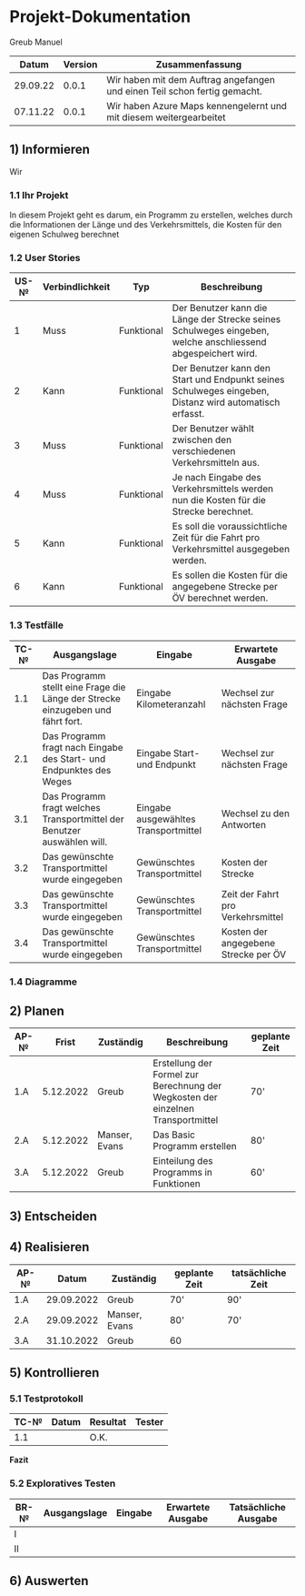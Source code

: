 # Projekt-Dokumentation

Greub Manuel

| Datum | Version | Zusammenfassung                                              |
| ----- | ------- | ------------------------------------------------------------ |
|  29.09.22 |  0.0.1 | Wir haben mit dem Auftrag angefangen und einen Teil schon fertig gemacht.|         
|  07.11.22 |  0.0.1 | Wir haben Azure Maps kennengelernt und mit diesem weitergearbeitet|


## 1) Informieren
Wir
    

### 1.1 Ihr Projekt

In diesem Projekt geht es darum, ein Programm zu erstellen, welches durch die Informationen der Länge und des Verkehrsmittels, die Kosten für den eigenen Schulweg berechnet

### 1.2 User Stories

| US-№ | Verbindlichkeit | Typ  | Beschreibung                       |
| ---- | --------------- | ---- | ---------------------------------- |
| 1 | Muss | Funktional | Der Benutzer kann die Länge der Strecke seines Schulweges eingeben, welche anschliessend abgespeichert wird.|
| 2 | Kann | Funktional | Der Benutzer kann den Start und Endpunkt seines Schulweges eingeben, Distanz wird automatisch erfasst. |
| 3 | Muss | Funktional | Der Benutzer wählt zwischen den verschiedenen Verkehrsmitteln aus. |
| 4 | Muss | Funktional | Je nach Eingabe des Verkehrsmittels werden nun die Kosten für die Strecke berechnet. |
| 5 | Kann | Funktional | Es soll die voraussichtliche Zeit für die Fahrt pro Verkehrsmittel ausgegeben werden. |
| 6 | Kann | Funktional | Es sollen die Kosten für die angegebene Strecke per ÖV berechnet werden. | 



### 1.3 Testfälle

| TC-№ | Ausgangslage | Eingabe | Erwartete Ausgabe |
| ---- | ------------ | ------- | ----------------- |
| 1.1  | Das Programm stellt eine Frage die Länge der Strecke einzugeben und fährt fort.| Eingabe Kilometeranzahl| Wechsel zur nächsten Frage|
| 2.1  | Das Programm fragt nach Eingabe des Start- und Endpunktes des Weges| Eingabe Start- und Endpunkt| Wechsel zur nächsten Frage| 
| 3.1  | Das Programm fragt welches Transportmittel der Benutzer auswählen will.| Eingabe ausgewähltes Transportmittel| Wechsel zu den Antworten| 
| 3.2  | Das gewünschte Transportmittel wurde eingegeben| Gewünschtes Transportmittel| Kosten der Strecke|
| 3.3  | Das gewünschte Transportmittel wurde eingegeben| Gewünschtes Transportmittel| Zeit der Fahrt pro Verkehrsmittel|
| 3.4  | Das gewünschte Transportmittel wurde eingegeben| Gewünschtes Transportmittel| Kosten der angegebene Strecke per ÖV|

### 1.4 Diagramme



## 2) Planen

| AP-№ | Frist | Zuständig | Beschreibung | geplante Zeit |
| ---- | ----- | --------- | ------------ | ------------- |
| 1.A  | 5.12.2022| Greub | Erstellung der Formel zur Berechnung der Wegkosten der einzelnen Transportmittel| 70' | 
| 2.A  | 5.12.2022| Manser, Evans | Das Basic Programm erstellen | 80' |
| 3.A  | 5.12.2022| Greub | Einteilung des Programms in Funktionen| 60' |

## 3) Entscheiden


## 4) Realisieren

| AP-№ | Datum | Zuständig | geplante Zeit | tatsächliche Zeit |
| ---- | ----- | --------- | ------------- | ----------------- |
| 1.A  | 29.09.2022| Greub | 70'| 90'|
| 2.A  | 29.09.2022| Manser, Evans | 80' | 70' |
| 3.A  | 31.10.2022| Greub | 60


## 5) Kontrollieren

### 5.1 Testprotokoll

| TC-№ | Datum | Resultat | Tester |
| ---- | ----- | -------- | ------ |
| 1.1  |    |    O.K.      |      |


**Fazit**


### 5.2 Exploratives Testen

| BR-№ | Ausgangslage | Eingabe | Erwartete Ausgabe | Tatsächliche Ausgabe |
| ---- | ------------ | ------- | ----------------- | -------------------- |
| I    |  |  |       |    |
| II  |  | | | |


## 6) Auswerten

